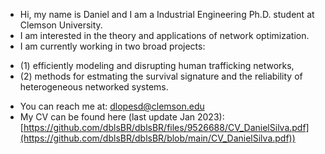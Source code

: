 - Hi, my name is Daniel and I am a Industrial Engineering Ph.D. student at Clemson University.
- I am interested in the theory and applications of network optimization.
- I am currently working in two broad projects: 
*   (1) efficiently modeling and disrupting human trafficking networks, 
*   (2) methods for estmating the survival signature and the reliability of heterogeneous networked systems.

- You can reach me at: dlopesd@clemson.edu
- My CV can be found here (last update Jan 2023): [https://github.com/dblsBR/dblsBR/files/9526688/CV_DanielSilva.pdf](https://github.com/dblsBR/dblsBR/blob/main/CV_DanielSilva.pdf))

<!---
dblsBR/dblsBR is a ✨ special ✨ repository because its `README.md` (this file) appears on your GitHub profile.
You can click the Preview link to take a look at your changes.
--->

